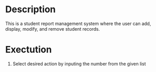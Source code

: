 # Description
This is a student report management system where the user can add, display, modify, and remove student records.

# Exectution
1. Select desired action by inputing the number from the given list
